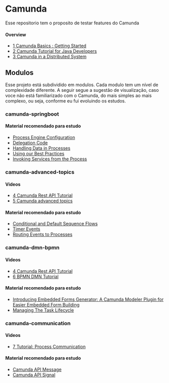 # Camunda
Esse repositorio tem o proposito de testar features do Camunda

#### Overview
* [1 Camunda Basics : Getting Started](https://www.youtube.com/watch?v=2XeTJQfz_YQ)
* [2 Camunda Tutorial for Java Developers](https://www.youtube.com/watch?v=HxtZf5VD6lQ&t=392s)
* [3 Camunda in a Distributed System](https://www.youtube.com/watch?v=l6pMXr8Jf6k)

## Modulos
Esse projeto está subdividido em modulos. Cada modulo tem um nível de complexidade diferente. A seguir segue a sugestão 
de visualização, caso voce não está familiarizado com o Camunda, do mais simples ao mais complexo, ou seja, conforme eu
fui evoluindo os estudos.

### camunda-springboot
#### Material recomendado para estudo
* [Process Engine Configuration](https://docs.camunda.org/manual/7.4/user-guide/spring-framework-integration/configuration/)
* [Delegation Code](https://docs.camunda.org/manual/7.8/user-guide/process-engine/delegation-code/)
* [Handling Data in Processes](https://camunda.com/best-practices/handling-data-in-processes/)
* [Using our Best Practices](https://camunda.com/best-practices/using-our-best-practices/)
* [Invoking Services from the Process](https://camunda.com/best-practices/invoking-services-from-the-process/)

### camunda-advanced-topics
#### Videos
* [4 Camunda Rest API Tutorial](https://www.youtube.com/watch?v=ypX90aQScOQ)
* [5 Camunda advanced topics](https://www.youtube.com/watch?v=gFY1UuiCVl4&t=166s)

#### Material recomendado para estudo
* [Conditional and Default Sequence Flows](https://docs.camunda.org/manual/7.12/reference/bpmn20/gateways/sequence-flow/)
* [Timer Events](https://docs.camunda.org/manual/7.8/reference/bpmn20/events/timer-events/)
* [Routing Events to Processes](https://camunda.com/best-practices/routing-events-to-processes/)

### camunda-dmn-bpmn
#### Videos
* [4 Camunda Rest API Tutorial](https://www.youtube.com/watch?v=ypX90aQScOQ)
* [6 BPMN DMN Tutorial](https://www.youtube.com/watch?v=T8dWMFSMJNE)

#### Material recomendado para estudo
* [Introducing Embedded Forms Generator: A Camunda Modeler Plugin for Easier Embedded Form Building](https://blog.camunda.com/post/2018/08/modeler-plugin-embedded-form-generator/)
* [Managing The Task Lifecycle](https://camunda.com/best-practices/managing-the-task-lifecycle/)

### camunda-communication
#### Videos 
* [7 Tutorial: Process Communication](https://www.youtube.com/watch?v=8SYEc3dHnM4)

#### Material recomendado para estudo
* [Camunda API Message](https://docs.camunda.org/manual/7.9/reference/rest/message/)
* [Camunda API Signal](https://docs.camunda.org/manual/7.9/reference/rest/signal/)
